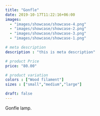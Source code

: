 ```yaml
---
title: "Gonfle"
date: 2019-10-17T11:22:16+06:00
images: 
  - "images/showcase/showcase-4.png"
  - "images/showcase/showcase-2.png"
  - "images/showcase/showcase-3.png"
  - "images/showcase/showcase-1.png"

# meta description
description : "this is meta description"

# product Price
price: "80.00"

# product variation
colors : ["Wood filament"]
sizes : ["small","medium","large"]

draft: false
---
```


Gonfle lamp.
